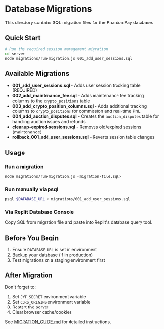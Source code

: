 # Database Migrations

This directory contains SQL migration files for the PhantomPay database.

## Quick Start

```bash
# Run the required session management migration
cd server
node migrations/run-migration.js 001_add_user_sessions.sql
```

## Available Migrations

- **001_add_user_sessions.sql** - Adds user session tracking table (REQUIRED)
- **002_add_maintenance_fee.sql** - Adds maintenance fee tracking columns to the `crypto_positions` table
- **003_add_crypto_position_columns.sql** - Adds additional tracking columns to `crypto_positions` for commission and real-time PnL
- **004_add_auction_disputes.sql** - Creates the `auction_disputes` table for handling auction issues and refunds
- **cleanup-expired-sessions.sql** - Removes old/expired sessions (maintenance)
- **rollback_001_add_user_sessions.sql** - Reverts session table changes

## Usage

### Run a migration
```bash
node migrations/run-migration.js <migration-file.sql>
```

### Run manually via psql
```bash
psql $DATABASE_URL < migrations/001_add_user_sessions.sql
```

### Via Replit Database Console
Copy SQL from migration file and paste into Replit's database query tool.

## Before You Begin

1. Ensure `DATABASE_URL` is set in environment
2. Backup your database (if in production)
3. Test migrations on a staging environment first

## After Migration

Don't forget to:
1. Set `JWT_SECRET` environment variable
2. Set `CORS_ORIGINS` environment variable
3. Restart the server
4. Clear browser cache/cookies

See [MIGRATION_GUIDE.md](../../MIGRATION_GUIDE.md) for detailed instructions.

